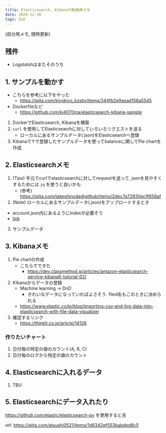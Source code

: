 ```yaml
---
title: Elasticsearch, Kibanaの勉強用メモ
date: 2020-12-30
tags: ELK
---
```


(自分用メモ, 随時更新)

## 残件

* Logstatshはまたそのうち

## 1. サンプルを動かす
* こちらを参考に以下をやった
   * https://qiita.com/kiyokiyo_kzsby/items/344fb2e9aead158a5545
* Dockerfileなど
    * https://github.com/ki4070ma/elasticsearch-kibana-sample

1. DockerでElasticsearch, Kibanaを構築
2. `curl` を使用してElasticsearchに対していろいろリクエストを送る
    * ローカルにあるサンプルデータ(.json)をElasticsearchへ登録
3. Kibanaで↑で登録したサンプルデータを使ってbalanceに関してPie chartを作成

## 2. Elasticsearchメモ
1. (Tips) 手元でcurlでelasticsearchに対してrequestを送って, jsonを見やすくするためには `jq` を使うと良いかも
   * (参考) https://qiita.com/takeshinoda@github/items/2dec7a72930ec1f658af
2. (Note) ローカルにあるサンプルデータ(.json)をアップロードするとき
  * account.json内にあるようにindexが必要そう
  * [link](https://qiita.com/kiyokiyo_kzsby/items/344fb2e9aead158a5545#%E3%82%B5%E3%83%B3%E3%83%97%E3%83%AB%E3%83%87%E3%83%BC%E3%82%BF%E3%81%AE%E6%8A%95%E5%85%A5)
3. サンプルデータ

## 3. Kibanaメモ
1. Pie chartの作成
   * こちらでできた
      * https://dev.classmethod.jp/articles/amazon-elasticsearch-service-kibana6-tutorial-02/
2. Kibanaからデータの登録
   * Machine learning -> DnD
      * きれいなデータになっていればよさそう. filed名もこのときに決められる
   * https://www.elastic.co/jp/blog/importing-csv-and-log-data-into-elasticsearch-with-file-data-visualizer
3. 確認するリンク
   * https://thinkit.co.jp/article/14128

### 作りたいチャート
1. 日付毎の特定の値のカウント(A, B, C)
2. 日付毎のログから特定の値のカウント

## 4. Elasticsearchに入れるデータ
1. TBU

## 5. Elasticsearchにデータ入れたり
https://github.com/elastic/elasticsearch-py を使用すると吉

ref: https://qiita.com/atsushi0521/items/1d6342ef553babded8c5